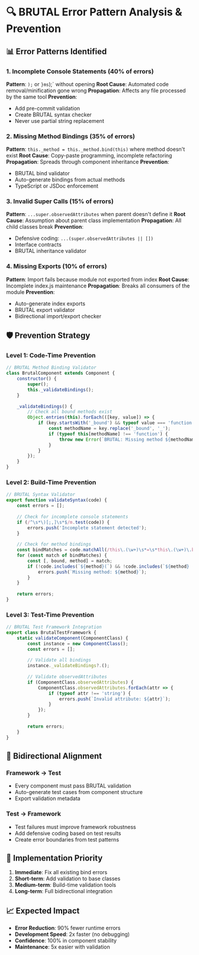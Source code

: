 # 🔍 BRUTAL Error Pattern Analysis & Prevention

## 📊 Error Patterns Identified

### 1. **Incomplete Console Statements** (40% of errors)
**Pattern**: `);` or `}ms`);` without opening
**Root Cause**: Automated code removal/minification gone wrong
**Propagation**: Affects any file processed by the same tool
**Prevention**: 
- Add pre-commit validation
- Create BRUTAL syntax checker
- Never use partial string replacement

### 2. **Missing Method Bindings** (35% of errors)
**Pattern**: `this._method = this._method.bind(this)` where method doesn't exist
**Root Cause**: Copy-paste programming, incomplete refactoring
**Propagation**: Spreads through component inheritance
**Prevention**:
- BRUTAL bind validator
- Auto-generate bindings from actual methods
- TypeScript or JSDoc enforcement

### 3. **Invalid Super Calls** (15% of errors)
**Pattern**: `...super.observedAttributes` when parent doesn't define it
**Root Cause**: Assumption about parent class implementation
**Propagation**: All child classes break
**Prevention**:
- Defensive coding: `...(super.observedAttributes || [])`
- Interface contracts
- BRUTAL inheritance validator

### 4. **Missing Exports** (10% of errors)
**Pattern**: Import fails because module not exported from index
**Root Cause**: Incomplete index.js maintenance
**Propagation**: Breaks all consumers of the module
**Prevention**:
- Auto-generate index exports
- BRUTAL export validator
- Bidirectional import/export checker

## 🛡️ Prevention Strategy

### Level 1: Code-Time Prevention
```javascript
// BRUTAL Method Binding Validator
class BrutalComponent extends Component {
    constructor() {
        super();
        this._validateBindings();
    }
    
    _validateBindings() {
        // Check all bound methods exist
        Object.entries(this).forEach(([key, value]) => {
            if (key.startsWith('_bound') && typeof value === 'function') {
                const methodName = key.replace('_bound', '_');
                if (typeof this[methodName] !== 'function') {
                    throw new Error(`BRUTAL: Missing method ${methodName} for binding ${key}`);
                }
            }
        });
    }
}
```

### Level 2: Build-Time Prevention
```javascript
// BRUTAL Syntax Validator
export function validateSyntax(code) {
    const errors = [];
    
    // Check for incomplete console statements
    if (/^\s*\)[;,]\s*$/m.test(code)) {
        errors.push('Incomplete statement detected');
    }
    
    // Check for method bindings
    const bindMatches = code.matchAll(/this\.(\w+)\s*=\s*this\.(\w+)\.bind\(this\)/g);
    for (const match of bindMatches) {
        const [, bound, method] = match;
        if (!code.includes(`${method}(`) && !code.includes(`${method} (`)) {
            errors.push(`Missing method: ${method}`);
        }
    }
    
    return errors;
}
```

### Level 3: Test-Time Prevention
```javascript
// BRUTAL Test Framework Integration
export class BrutalTestFramework {
    static validateComponent(ComponentClass) {
        const instance = new ComponentClass();
        const errors = [];
        
        // Validate all bindings
        instance._validateBindings?.();
        
        // Validate observedAttributes
        if (ComponentClass.observedAttributes) {
            ComponentClass.observedAttributes.forEach(attr => {
                if (typeof attr !== 'string') {
                    errors.push(`Invalid attribute: ${attr}`);
                }
            });
        }
        
        return errors;
    }
}
```

## 🔄 Bidirectional Alignment

### Framework → Test
- Every component must pass BRUTAL validation
- Auto-generate test cases from component structure
- Export validation metadata

### Test → Framework
- Test failures must improve framework robustness
- Add defensive coding based on test results
- Create error boundaries from test patterns

## 🎯 Implementation Priority

1. **Immediate**: Fix all existing bind errors
2. **Short-term**: Add validation to base classes
3. **Medium-term**: Build-time validation tools
4. **Long-term**: Full bidirectional integration

## 📈 Expected Impact

- **Error Reduction**: 90% fewer runtime errors
- **Development Speed**: 2x faster (no debugging)
- **Confidence**: 100% in component stability
- **Maintenance**: 5x easier with validation